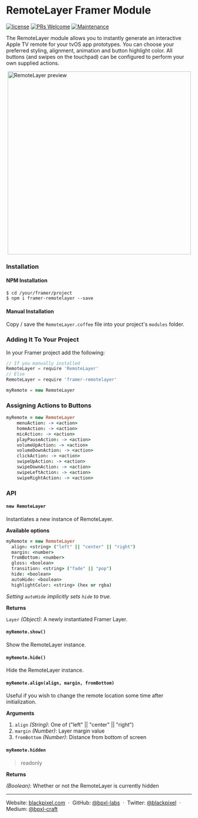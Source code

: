# RemoteLayer Framer Module

[![license](https://img.shields.io/github/license/bpxl-labs/RemoteLayer.svg)](https://opensource.org/licenses/MIT)
[![PRs Welcome](https://img.shields.io/badge/PRs-welcome-brightgreen.svg)](.github/CONTRIBUTING.md)
[![Maintenance](https://img.shields.io/maintenance/yes/2017.svg)]()

The RemoteLayer module allows you to instantly generate an interactive Apple TV remote for your tvOS app prototypes. You can choose your preferred styling, alignment, animation and button highlight color. All buttons (and swipes on the touchpad) can be configured to perform your own supplied actions.

<img src="https://cloud.githubusercontent.com/assets/935/16821270/e57262d6-491a-11e6-82ee-e1db13fe6522.png" width="497" style="display: block; margin: auto" alt="RemoteLayer preview" />

### Installation

#### NPM Installation

```
$ cd /your/framer/project
$ npm i framer-remotelayer --save
```

#### Manual Installation

Copy / save the `RemoteLayer.coffee` file into your project's `modules` folder.

### Adding It To Your Project

In your Framer project add the following:

```javascript
// If you manually installed
RemoteLayer = require 'RemoteLayer'
// Else
RemoteLayer = require 'framer-remotelayer'

myRemote = new RemoteLayer
```

### Assigning Actions to Buttons

```coffeescript
myRemote = new RemoteLayer
	menuAction: -> <action>
	homeAction: -> <action>
	micAction: -> <action>
	playPauseAction: -> <action>
	volumeUpAction: -> <action>
	volumeDownAction: -> <action>
	clickAction: -> <action>
	swipeUpAction: -> <action>
	swipeDownAction: -> <action>
	swipeLeftAction: -> <action>
	swipeRightAction: -> <action>
```

### API

#### `new RemoteLayer`

Instantiates a new instance of RemoteLayer.

**Available options**

```coffeescript
myRemote = new RemoteLayer
  align: <string> ("left" || "center" || "right")
  margin: <number>
  fromBottom: <number>
  gloss: <boolean>
  transition: <string> ("fade" || "pop")
  hide: <boolean>
  autoHide: <boolean>
  highlightColor: <string> (hex or rgba)
```

_Setting `autoHide` implicitly sets `hide` to true._

**Returns**

`Layer` _(Object)_: A newly instantiated Framer Layer.

#### `myRemote.show()`

Show the RemoteLayer instance.

#### `myRemote.hide()`

Hide the RemoteLayer instance.

#### `myRemote.align(align, margin, fromBottom)`

Useful if you wish to change the remote location some time after initialization.

**Arguments**

1. `align` _(String)_: One of ("left" || "center" || "right")
2. `margin` _(Number)_: Layer margin value
3. `fromBottom` _(Number)_: Distance from bottom of screen

#### `myRemote.hidden`

> readonly

**Returns**

_(Boolean)_: Whether or not the RemoteLayer is currently hidden

---

Website: [blackpixel.com](https://blackpixel.com) &nbsp;&middot;&nbsp;
GitHub: [@bpxl-labs](https://github.com/bpxl-labs/) &nbsp;&middot;&nbsp;
Twitter: [@blackpixel](https://twitter.com/blackpixel) &nbsp;&middot;&nbsp;
Medium: [@bpxl-craft](https://medium.com/bpxl-craft)
